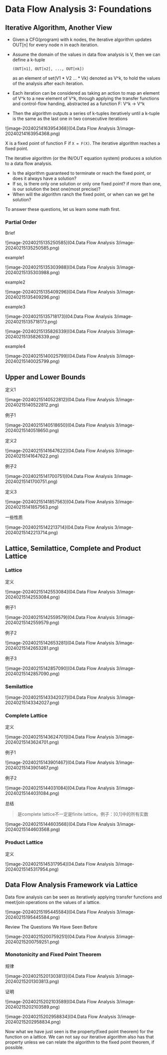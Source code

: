 # Data Flow Analysis 3: Foundations

## Iterative Algorithm, Another View

- Given a CFG(program) with k nodes, the iterative algorithm updates OUT[n] for every node n in each iteration.

- Assume the domain of the values in data flow analysis is V, then we can define a k-tuple

  ```
  (OUT[n1], OUT[n2], ..., OUT[nk])
  ```

  as an element of set(V1 * V2 ... * Vk) denoted as V^k, to hold the values of the analysis after each iteration.

- Each iteration can be considered as taking an action to map an element of V^k to a new element of V^k, through applying the transfer functions and control-flow handing, abstracted as a function F: V^k -> V^k
- Then the algorithm outputs a series of k-tuples iteratively until a k-tuple is the same as the last one in two consecutive iterations

![image-20240214163954368](04.Data Flow Analysis 3/image-20240214163954368.png)

X is a fixed point of function F if `X = F(X)`. The iterative algorithm reaches a fixed point.

The iterative algorithm (or the IN/OUT equation system) produces a solution to a data flow analysis.

- Is the algorithm guaranteed to terminate or reach the fixed point, or does it always have a solution?
- If so, is there only one solution or only one fixed point? if more than one, is our solution the best one(most precise)?
- When will the algorithm ranch the fixed point, or when can we get he solution?

To answer these questions, let us learn some math first.

### Partial Order

Brief

![image-20240215135250585](04.Data Flow Analysis 3/image-20240215135250585.png)

example1

![image-20240215135303988](04.Data Flow Analysis 3/image-20240215135303988.png)

example2

![image-20240215135409296](04.Data Flow Analysis 3/image-20240215135409296.png)

example3

![image-20240215135718173](04.Data Flow Analysis 3/image-20240215135718173.png)

![image-20240215135826339](04.Data Flow Analysis 3/image-20240215135826339.png)

example4

![image-20240215140025799](04.Data Flow Analysis 3/image-20240215140025799.png)

## Upper and Lower Bounds

定义1

![image-20240215140522812](04.Data Flow Analysis 3/image-20240215140522812.png)

例子1

![image-20240215140518650](04.Data Flow Analysis 3/image-20240215140518650.png)

定义2

![image-20240215141647622](04.Data Flow Analysis 3/image-20240215141647622.png)

例子2

![image-20240215141700751](04.Data Flow Analysis 3/image-20240215141700751.png)

定义3

![image-20240215141857563](04.Data Flow Analysis 3/image-20240215141857563.png)

一些性质

![image-20240215142213714](04.Data Flow Analysis 3/image-20240215142213714.png)

## Lattice, Semilattice, Complete and Product Lattice

### Lattice

定义

![image-20240215142553084](04.Data Flow Analysis 3/image-20240215142553084.png)

例子1

![image-20240215142559579](04.Data Flow Analysis 3/image-20240215142559579.png)

例子2

![image-20240215142653281](04.Data Flow Analysis 3/image-20240215142653281.png)

例子3

![image-20240215142857090](04.Data Flow Analysis 3/image-20240215142857090.png)

### Semilattice

![image-20240215143342027](04.Data Flow Analysis 3/image-20240215143342027.png)

### Complete Lattice

定义

![image-20240215143624701](04.Data Flow Analysis 3/image-20240215143624701.png)

例子1

![image-20240215143901467](04.Data Flow Analysis 3/image-20240215143901467.png)

例子2

![image-20240215144031084](04.Data Flow Analysis 3/image-20240215144031084.png)

总结

> 是complete lattice不一定是finite lattice。例子：[0,1]中的所有实数

![image-20240215144603568](04.Data Flow Analysis 3/image-20240215144603568.png)

### Product Lattice

定义

![image-20240215145317954](04.Data Flow Analysis 3/image-20240215145317954.png)

## Data Flow Analysis Framework via Lattice

Data flow analysis can be seen as iteratively applying transfer functions and meet/join operations on the values of a lattice.

![image-20240215195445584](04.Data Flow Analysis 3/image-20240215195445584.png)

Review The Questions We Have Seen Before

![image-20240215200759251](04.Data Flow Analysis 3/image-20240215200759251.png)

### Monotonicity and Fixed Point Theorem

规律

![image-20240215201303813](04.Data Flow Analysis 3/image-20240215201303813.png)

证明

![image-20240215202103589](04.Data Flow Analysis 3/image-20240215202103589.png)

![image-20240215202958834](04.Data Flow Analysis 3/image-20240215202958834.png)

Now what we have just seen is the property(fixed point theorem) for the function on a lattice. We can not say our iterative algorithm also has that property unless we can relate the algorithm to the fixed point theorem, if possible.



































